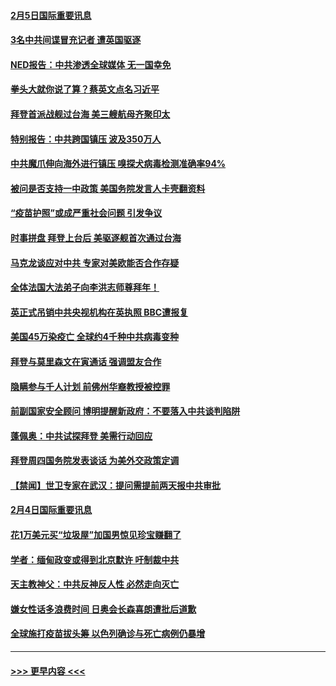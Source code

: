 #### [2月5日国际重要讯息](../pages/prog202/a103047636.md?t=02051901) 
#### [3名中共间谍冒充记者 遭英国驱逐](../pages/prog202/a103047543.md?t=02051901) 
#### [NED报告：中共渗透全球媒体 无一国幸免](../pages/prog202/a103047518.md?t=02051901) 
#### [拳头大就你说了算？蔡英文点名习近平](../pages/prog202/a103047512.md?t=02051901) 
#### [拜登首派战舰过台海 美三艘航母齐聚印太](../pages/prog202/a103047383.md?t=02051901) 
#### [特别报告：中共跨国镇压 波及350万人](../pages/prog202/a103047351.md?t=02051901) 
#### [中共魔爪伸向海外进行镇压 嗅探犬病毒检测准确率94%](../pages/prog202/a103047311.md?t=02051901) 
#### [被问是否支持一中政策 美国务院发言人卡壳翻资料](../pages/prog202/a103047261.md?t=02051901) 
#### [“疫苗护照”或成严重社会问题 引发争议](../pages/prog202/a103047266.md?t=02051901) 
#### [时事拼盘  拜登上台后 美驱逐舰首次通过台海](../pages/prog202/a103047264.md?t=02051901) 
#### [马克龙谈应对中共 专家对美欧能否合作存疑](../pages/prog202/a103047269.md?t=02051901) 
#### [全体法国大法弟子向李洪志师尊拜年！](../pages/prog202/a103047127.md?t=02051901) 
#### [英正式吊销中共央视机构在英执照 BBC遭报复](../pages/prog202/a103046985.md?t=02051901) 
#### [美国45万染疫亡 全球约4千种中共病毒变种](../pages/prog202/a103047045.md?t=02051901) 
#### [拜登与莫里森文在寅通话 强调盟友合作](../pages/prog202/a103047042.md?t=02051901) 
#### [隐瞒参与千人计划 前佛州华裔教授被控罪](../pages/prog202/a103047015.md?t=02051901) 
#### [前副国家安全顾问 博明提醒新政府：不要落入中共谈判陷阱](../pages/prog202/a103047026.md?t=02051901) 
#### [蓬佩奥：中共试探拜登 美需行动回应](../pages/prog202/a103047012.md?t=02051901) 
#### [拜登周四国务院发表谈话 为美外交政策定调](../pages/prog202/a103047007.md?t=02051901) 
#### [【禁闻】世卫专家在武汉：提问需提前两天报中共审批](../pages/prog202/a103047000.md?t=02051901) 
#### [2月4日国际重要讯息](../pages/prog202/a103046811.md?t=02051901) 
#### [花1万美元买“垃圾屋”加国男惊见珍宝赚翻了](../pages/prog202/a103046706.md?t=02051901) 
#### [学者：缅甸政变或得到北京默许 吁制裁中共](../pages/prog202/a103046708.md?t=02051901) 
#### [天主教神父：中共反神反人性 必然走向灭亡](../pages/prog202/a103046720.md?t=02051901) 
#### [嫌女性话多浪费时间 日奥会长森喜朗遭批后道歉](../pages/prog202/a103046694.md?t=02051901) 
#### [全球施打疫苗拔头筹 以色列确诊与死亡病例仍暴增](../pages/prog202/a103046634.md?t=02051901) 

----
#### [ >>> 更早内容 <<< ](../indexes/prog202-earlier.md)
